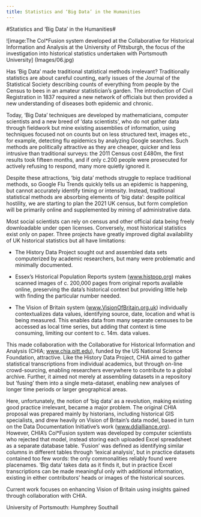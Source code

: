 ```yaml
---
title: Statistics and ‘Big Data’ in the Humanities
---
```


#Statistics and ‘Big Data’ in the Humanities#

![image:The Col*Fusion system developed at the Collaborative for Historical Information and Analysis at the University of Pittsburgh, the focus of the investigation into historical statistics undertaken with Portsmouth University] (Images/06.jpg)

Has ‘Big Data’ made traditional statistical methods irrelevant? Traditionally statistics are about careful counting, early issues of the Journal of the Statistical Society describing counts of everything from people by the Census to bees in an amateur statistician’s garden. The introduction of Civil Registration in 1837 required a new network of officials but then provided a new understanding of diseases both epidemic and chronic.

Today, ‘Big Data’ techniques are developed by mathematicians, computer scientists and a new breed of ‘data scientists’, who do not gather data through fieldwork but mine existing assemblies of information, using techniques focused not on counts but on less structured text, images etc., for example, detecting flu epidemics by analyzing Google searches. Such methods are politically attractive as they are cheaper, quicker and less intrusive than traditional surveys: the 2011 Census cost £480m, the first results took fifteen months, and if only c.200 people were prosecuted for actively refusing to respond, many more quietly ignored it.

Despite these attractions, ‘big data’ methods struggle to replace traditional methods, so Google Flu Trends quickly tells us an epidemic is happening, but cannot accurately identify timing or intensity. Instead, traditional statistical methods are absorbing elements of ‘big data’: despite political hostility, we are starting to plan the 2021 UK census, but form completion will be primarily online and supplemented by mining of administrative data. 

Most social scientists can rely on census and other official data being freely downloadable under open licenses. Conversely, most historical statistics exist only on paper. Three projects have greatly improved digital availability of UK historical statistics but all have limitations:

* The History Data Project sought out and assembled data sets computerized by academic researchers, but many were problematic and minimally documented.

* Essex’s Historical Population Reports system (www.histpop.org) makes scanned images of c. 200,000 pages from original reports available online, preserving the data’s historical context but providing little help with finding the particular number needed.

* The Vision of Britain system (www.VisionOfBritain.org.uk) individually contextualizes data values, identifying source, date, location and what is being measured. This enables data from many separate censuses to be accessed as local time series, but adding that context is time consuming, limiting our content to c. 14m. data values.

This made collaboration with the Collaborative for Historical Information and Analysis (CHIA; www.chia.pitt.edu), funded by the US National Science Foundation, attractive. Like the History Data Project, CHIA aimed to gather statistical transcriptions from individual academics, but through on-line crowd-sourcing, enabling researchers everywhere to contribute to a global archive. Further, it aimed not merely at assembling datasets in a repository but ‘fusing’ them into a single meta-dataset, enabling new analyses of longer time periods or larger geographical areas.

Here, unfortunately, the notion of ‘big data’ as a revolution, making existing good practice irrelevant, became a major problem. The original CHIA proposal was prepared mainly by historians, including historical GIS specialists, and drew heavily on Vision of Britain’s data model, based in turn on the Data Documentation Initiative’s work (www.ddialliance.org). However, CHIA’s Col*Fusion system was developed by computer scientists who rejected that model, instead storing each uploaded Excel spreadsheet as a separate database table. ‘Fusion’ was defined as identifying similar columns in different tables through ‘lexical analysis’, but in practice datasets contained too few words: the only commonalities reliably found were placenames. ‘Big data’ takes data as it finds it, but in practice Excel transcriptions can be made meaningful only with additional information, existing in either contributors’ heads or images of the historical sources.

Current work focuses on enhancing Vision of Britain using insights gained through collaboration with CHIA.

University of Portsmouth: Humphrey Southall
